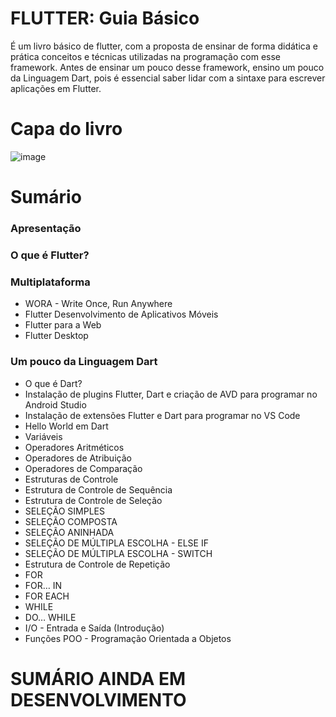 # FLUTTER: Guia Básico

É um livro básico de flutter, com a proposta de ensinar de forma didática e prática conceitos e técnicas utilizadas na programação com esse framework. Antes de ensinar um pouco desse framework, ensino um pouco da Linguagem Dart, pois é essencial saber lidar com a sintaxe para escrever aplicações em Flutter.

# Capa do livro

![image](https://user-images.githubusercontent.com/50553124/140544088-d2b67784-3d24-42da-8c4a-a93cde9df3b9.png)



# Sumário

### Apresentação

### O que é Flutter?

### Multiplataforma
- WORA - Write Once, Run Anywhere
- Flutter Desenvolvimento de Aplicativos Móveis
- Flutter para a Web
- Flutter Desktop

### Um pouco da Linguagem Dart
- O que é Dart?
- Instalação de plugins Flutter, Dart e criação de AVD para programar no Android Studio
- Instalação de extensões Flutter e Dart para programar no VS Code
- Hello World em Dart
- Variáveis
- Operadores Aritméticos
- Operadores de Atribuição
- Operadores de Comparação
- Estruturas de Controle
- Estrutura de Controle de Sequência
- Estrutura de Controle de Seleção
- SELEÇÃO SIMPLES
- SELEÇÃO COMPOSTA
- SELEÇÃO ANINHADA
- SELEÇÃO DE MÚLTIPLA ESCOLHA - ELSE IF
- SELEÇÃO DE MÚLTIPLA ESCOLHA -  SWITCH
- Estrutura de Controle de Repetição
- FOR
- FOR… IN
- FOR EACH
- WHILE
- DO… WHILE
- I/O - Entrada e Saída (Introdução)
- Funções
POO - Programação Orientada a Objetos 


# SUMÁRIO AINDA EM DESENVOLVIMENTO
